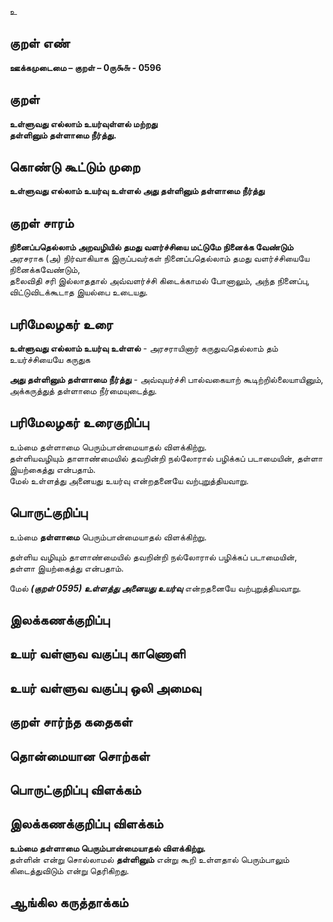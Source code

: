 உ

## குறள் எண் 

**ஊக்கமுடைமை – குறள் – 0ரு௯௬ - 0596**  

## குறள் 

**உள்ளுவது எல்லாம் உயர்வுள்ளல் மற்றது  
தள்ளினும் தள்ளாமை நீர்த்து.**  

## கொண்டு கூட்டும் முறை

**உள்ளுவது எல்லாம் உயர்வு உள்ளல் அது தள்ளினும் தள்ளாமை நீர்த்து**

## குறள் சாரம் 

**நினைப்பதெல்லாம் அறவழியில் தமது வளர்ச்சியை மட்டுமே நினைக்க வேண்டும்**  
அரசராக (அ) நிர்வாகியாக இருப்பவர்கள் நினைப்பதெல்லாம் தமது வளர்ச்சியையே நினைக்கவேண்டும்,  
தலைவிதி சரி இல்லாததால் அவ்வளர்ச்சி கிடைக்காமல் போனாலும், அந்த நினைப்பு, விட்டுவிடக்கூடாத இயல்பை உடையது.  

## பரிமேலழகர் உரை

**உள்ளுவது எல்லாம் உயர்வு உள்ளல்** - அரசராயினார் கருதுவதெல்லாம் தம் உயர்ச்சியையே கருதுக  

**அது தள்ளினும் தள்ளாமை நீர்த்து** - அவ்வுயர்ச்சி பால்வகையாற் கூடிற்றில்லையாயினும், அக்கருத்துத் தள்ளாமை நீர்மையுடைத்து.  

## பரிமேலழகர் உரைகுறிப்பு   

உம்மை தள்ளாமை பெரும்பான்மையாதல் விளக்கிற்று.  
தள்ளியவழியும் தாளாண்மையில் தவறின்றி நல்லோரால் பழிக்கப் படாமையின், தள்ளா இயற்கைத்து என்பதாம்.  
மேல் உள்ளத்து அனையது உயர்வு என்றதனையே வற்புறுத்தியவாறு.  

## பொருட்குறிப்பு 

உம்மை **தள்ளாமை** பெரும்பான்மையாதல் விளக்கிற்று.  

தள்ளிய வழியும் தாளாண்மையில் தவறின்றி நல்லோரால் பழிக்கப் படாமையின், தள்ளா இயற்கைத்து என்பதாம்.  

மேல் _**(குறள் 0595) உள்ளத்து அனையது உயர்வு**_ என்றதனையே வற்புறுத்தியவாறு.    

## இலக்கணக்குறிப்பு  


## உயர் வள்ளுவ வகுப்பு காணொளி


## உயர் வள்ளுவ வகுப்பு ஒலி அமைவு 

 
## குறள் சார்ந்த கதைகள் 


## தொன்மையான சொற்கள்


## பொருட்குறிப்பு விளக்கம்


## இலக்கணக்குறிப்பு விளக்கம்

**உம்மை தள்ளாமை பெரும்பான்மையாதல் விளக்கிற்று.**    
தள்ளின் என்று சொல்லாமல் **தள்ளினும்** என்று கூறி உள்ளதால் பெரும்பாலும் கிடைத்துவிடும் என்று தெரிகிறது.  

## ஆங்கில கருத்தாக்கம் 


